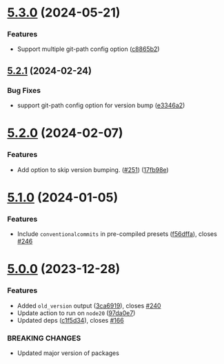 # [5.3.0](https://github.com/TriPSs/conventional-changelog-action/compare/v5.2.1...v5.3.0) (2024-05-21)


### Features

* Support multiple git-path config option ([c8865b2](https://github.com/TriPSs/conventional-changelog-action/commit/c8865b254ce399e1950f0da982b3ac9e093f732b))



## [5.2.1](https://github.com/TriPSs/conventional-changelog-action/compare/v5.2.0...v5.2.1) (2024-02-24)


### Bug Fixes

* support git-path config option for version bump ([e3346a2](https://github.com/TriPSs/conventional-changelog-action/commit/e3346a2be870347e11d3186035c42d3095bc0d8f))



# [5.2.0](https://github.com/TriPSs/conventional-changelog-action/compare/v5.1.0...v5.2.0) (2024-02-07)


### Features

* Add option to skip version bumping. ([#251](https://github.com/TriPSs/conventional-changelog-action/issues/251)) ([17fb98e](https://github.com/TriPSs/conventional-changelog-action/commit/17fb98e8b49153e53d241539ff772b546ff545bc))



# [5.1.0](https://github.com/TriPSs/conventional-changelog-action/compare/v5.0.0...v5.1.0) (2024-01-05)


### Features

* Include `conventionalcommits` in pre-compiled presets ([f56dffa](https://github.com/TriPSs/conventional-changelog-action/commit/f56dffaed0e9d183ad37733b382170cb3f9457a4)), closes [#246](https://github.com/TriPSs/conventional-changelog-action/issues/246)



# [5.0.0](https://github.com/TriPSs/conventional-changelog-action/compare/v4.1.1...v5.0.0) (2023-12-28)


### Features

* Added `old_version` output ([3ca6919](https://github.com/TriPSs/conventional-changelog-action/commit/3ca6919820fdf15e0dc179c3b992e1587a530e91)), closes [#240](https://github.com/TriPSs/conventional-changelog-action/issues/240)
* Update action to run on `node20` ([97da0e7](https://github.com/TriPSs/conventional-changelog-action/commit/97da0e72a97bc87383ea2a36c83309d0401ef751))
* Updated deps ([c1f5d34](https://github.com/TriPSs/conventional-changelog-action/commit/c1f5d3424bf4057d0df64fa2f91d5f83413cfb02)), closes [#166](https://github.com/TriPSs/conventional-changelog-action/issues/166)


### BREAKING CHANGES

* Updated major version of packages



